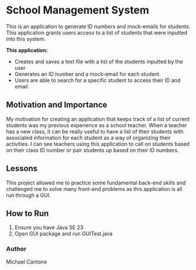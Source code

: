 
# **School Management System**

This is an application to generate ID numbers and mock-emails for students. This application grants users access to a list of students that were inputted into this system. 

**This application:**
- Creates and saves a text file with a list of the students inputted by the user 
- Generates an ID number and a mock-email for each student.
- Users are able to search for a specific student to access their ID and email. 

## Motivation and Importance
My motivation for creating an application that keeps track of a list of current students was my previous experience as a school teacher.
When a teacher has a new class, it can be really useful to have a list of their students with associated information for each student as a way of organizing their activities.
I can see teachers using this application to call on students based on their class ID number or pair students up based on their ID numbers. 

## Lessons
This project allowed me to practice some fundamental back-end skills and challenged me to solve many front-end problems as this application is all run through a GUI. 

## How to Run
1. Ensure you have Java SE 23
2. Open GUI package and run GUITest.java

### Author
Michael Cantone
